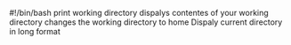 #!/bin/bash
print working directory
dispalys contentes of your working directory
changes the working directory to home
Dispaly current directory in long format
